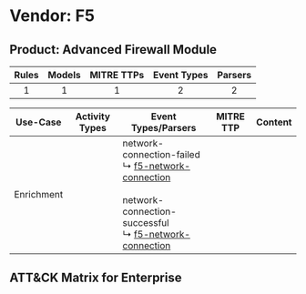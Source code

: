 Vendor: F5
==========
Product: Advanced Firewall Module
---------------------------------
| Rules | Models | MITRE TTPs | Event Types | Parsers |
|:-----:|:------:|:----------:|:-----------:|:-------:|
|   1   |   1    |     1      |      2      |    2    |

|  Use-Case  | Activity Types | Event Types/Parsers                                                                                                                                                                                                                    | MITRE TTP | Content |
|:----------:| -------------- | -------------------------------------------------------------------------------------------------------------------------------------------------------------------------------------------------------------------------------------- | --------- | ------- |
| Enrichment | <ul></li></ul> |  network-connection-failed<br> ↳ [f5-network-connection](../Parsers/parserContent_f5-network-connection.md)<br><br> network-connection-successful<br> ↳ [f5-network-connection](../Parsers/parserContent_f5-network-connection.md)<br> |           |         |

ATT&CK Matrix for Enterprise
----------------------------
